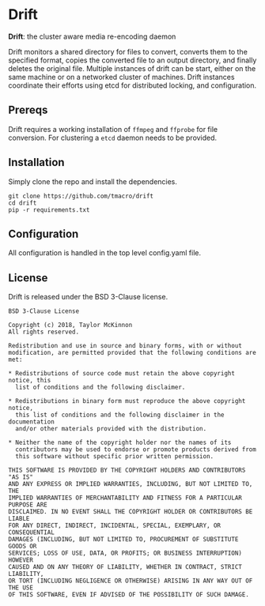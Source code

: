 # Drift 

**Drift**: the cluster aware media re-encoding daemon

Drift monitors a shared directory for files to convert, converts them to the specified format, copies the converted file to an output directory, and finally deletes the original file. Multiple instances of drift can be start, either on the same machine or on a networked cluster of machines. Drift instances coordinate their efforts using etcd for distributed locking, and configuration.

## Prereqs

Drift requires a working installation of `ffmpeg` and `ffprobe` for file conversion. For clustering a `etcd` daemon needs to be provided.

## Installation

Simply clone the repo and install the dependencies.
```
git clone https://github.com/tmacro/drift
cd drift
pip -r requirements.txt
```

## Configuration

All configuration is handled in the top level config.yaml file.


## License

Drift is released under the BSD 3-Clause license.

```
BSD 3-Clause License

Copyright (c) 2018, Taylor McKinnon
All rights reserved.

Redistribution and use in source and binary forms, with or without
modification, are permitted provided that the following conditions are met:

* Redistributions of source code must retain the above copyright notice, this
  list of conditions and the following disclaimer.

* Redistributions in binary form must reproduce the above copyright notice,
  this list of conditions and the following disclaimer in the documentation
  and/or other materials provided with the distribution.

* Neither the name of the copyright holder nor the names of its
  contributors may be used to endorse or promote products derived from
  this software without specific prior written permission.

THIS SOFTWARE IS PROVIDED BY THE COPYRIGHT HOLDERS AND CONTRIBUTORS "AS IS"
AND ANY EXPRESS OR IMPLIED WARRANTIES, INCLUDING, BUT NOT LIMITED TO, THE
IMPLIED WARRANTIES OF MERCHANTABILITY AND FITNESS FOR A PARTICULAR PURPOSE ARE
DISCLAIMED. IN NO EVENT SHALL THE COPYRIGHT HOLDER OR CONTRIBUTORS BE LIABLE
FOR ANY DIRECT, INDIRECT, INCIDENTAL, SPECIAL, EXEMPLARY, OR CONSEQUENTIAL
DAMAGES (INCLUDING, BUT NOT LIMITED TO, PROCUREMENT OF SUBSTITUTE GOODS OR
SERVICES; LOSS OF USE, DATA, OR PROFITS; OR BUSINESS INTERRUPTION) HOWEVER
CAUSED AND ON ANY THEORY OF LIABILITY, WHETHER IN CONTRACT, STRICT LIABILITY,
OR TORT (INCLUDING NEGLIGENCE OR OTHERWISE) ARISING IN ANY WAY OUT OF THE USE
OF THIS SOFTWARE, EVEN IF ADVISED OF THE POSSIBILITY OF SUCH DAMAGE.
```
